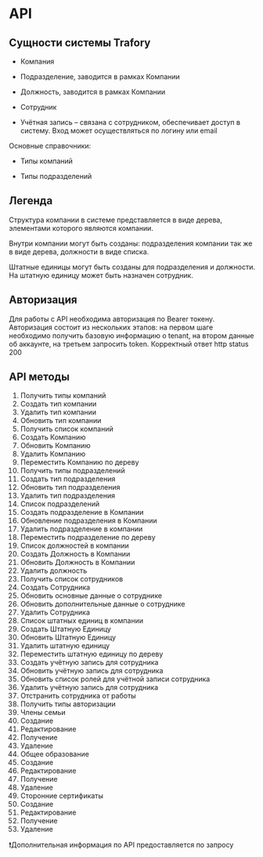 # API

                  

## Сущности системы Trafory

  - Компания

  - Подразделение, заводится в рамках Компании

  - Должность, заводится в рамках Компании

  - Сотрудник

  - Учётная запись – связана с сотрудником, обеспечивает доступ в систему. Вход может осуществляться по логину или email

  

Основные справочники:

  - Типы компаний

  - Типы подразделений

  

## Легенда

  

Структура компании в системе представляется в виде дерева, элементами которого являются компании.

 Внутри компании могут быть созданы: подразделения компании так же в виде дерева, должности в виде списка.

 Штатные единицы могут быть созданы для подразделения и должности. На штатную единицу может быть назначен сотрудник.

  

## Авторизация

  Для работы с API необходима авторизация по Bearer токену. Авторизация состоит из нескольких этапов: на первом шаге необходимо получить базовую информацию о tenant, на втором данные об аккаунте, на третьем запросить token. Корректный ответ http status 200   


## API методы

 1. Получить типы компаний    
 2. Создать тип компании 
 3. Удалить тип компании 
 4. Обновить тип компании
 5. Получить список компаний 
 6. Создать Компанию 
 7. Обновить Компанию
 8. Удалить Компанию
 9. Переместить Компанию по дереву
10. Получить типы подразделений
11. Создать тип подразделения
12. Обновить тип подразделения
13. Удалить тип подразделения
14. Список подразделений 
15. Создать подразделение в Компании 
16. Обновление подразделения в Компании
17. Удалить подразделение в компании
18. Переместить подразделение по дереву
19. Список должностей в компании
20. Создать Должность в Компании
21. Обновить Должность в Компании
22. Удалить должность
23. Получить список сотрудников
24. Создать Сотрудника
25. Обновить основные данные о сотруднике
26. Обновить дополнительные данные о сотруднике
27. Удалить Сотрудника
28. Список штатных единиц в компании
29. Создать Штатную Единицу
30. Обновить Штатную Единицу
31. Удалить штатную единицу
32. Переместить штатную единицу по дереву
33. Создать учётную запись для сотрудника
34. Обновить учётную запись для сотрудника
35. Обновить список ролей для учётной записи сотрудника
36. Удалить учётную запись для сотрудника
37. Отстранить сотрудника от работы
38. Получить типы авторизации
39. Члены семьи
40. Создание
41. Редактирование
42. Получение
43. Удаление
44. Общее образование
45. Создание
46. Редактирование
47. Получение
48. Удаление
49. Сторонние сертификаты
50. Создание
51. Редактирование
52. Получение
53. Удаление 


❗Дополнительная информация по API предоставляется по запросу